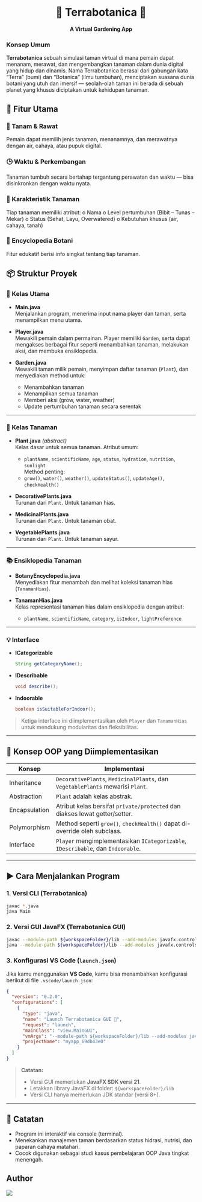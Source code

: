 <h1 align="center"> 🌱 Terrabotanica 🌱 </h1> <p align="center"> <b> A Virtual Gardening App </b> </p>

### Konsep Umum

**Terrabotanica** sebuah simulasi taman virtual di mana pemain dapat menanam, merawat, dan mengembangkan tanaman dalam dunia digital yang hidup dan dinamis. Nama Terrabotanica berasal dari gabungan kata “Terra”  (bumi) dan “Botanica” (ilmu tumbuhan), menciptakan suasana dunia botani yang utuh dan imersif — seolah-olah taman ini berada di sebuah planet yang khusus diciptakan untuk kehidupan tanaman.

## 🧩 Fitur Utama
### 🌿 Tanam & Rawat 
Pemain dapat memilih jenis tanaman, menanamnya, dan merawatnya dengan air, cahaya, atau pupuk digital. 
### 🕒 Waktu & Perkembangan
Tanaman tumbuh secara bertahap tergantung perawatan dan waktu — bisa disinkronkan dengan waktu nyata. 
### 🧪 Karakteristik Tanaman
Tiap tanaman memiliki atribut: 
o Nama 
o Level pertumbuhan (Bibit – Tunas – Mekar) 
o Status (Sehat, Layu, Overwatered) 
o Kebutuhan khusus (air, cahaya, tanah) 
### 📖 Encyclopedia Botani
Fitur edukatif berisi info singkat tentang tiap tanaman. 

## 📦 Struktur Proyek

### 🔹 Kelas Utama

- **Main.java**  
  Menjalankan program, menerima input nama player dan taman, serta menampilkan menu utama.

- **Player.java**  
  Mewakili pemain dalam permainan. Player memiliki `Garden`, serta dapat mengakses berbagai fitur seperti menambahkan tanaman, melakukan aksi, dan membuka ensiklopedia.

- **Garden.java**  
  Mewakili taman milik pemain, menyimpan daftar tanaman (`Plant`), dan menyediakan method untuk:
  - Menambahkan tanaman
  - Menampilkan semua tanaman
  - Memberi aksi (grow, water, weather)
  - Update pertumbuhan tanaman secara serentak

---

### 🌱 Kelas Tanaman

- **Plant.java** *(abstract)*  
  Kelas dasar untuk semua tanaman. Atribut umum:
  - `plantName`, `scientificName`, `age`, `status`, `hydration`, `nutrition`, `sunlight`  
  Method penting:
  - `grow()`, `water()`, `weather()`, `updateStatus()`, `updateAge()`, `checkHealth()`

- **DecorativePlants.java**  
  Turunan dari `Plant`. Untuk tanaman hias.

- **MedicinalPlants.java**  
  Turunan dari `Plant`. Untuk tanaman obat.

- **VegetablePlants.java**  
  Turunan dari `Plant`. Untuk tanaman sayur.

---

### 📚 Ensiklopedia Tanaman

- **BotanyEncyclopedia.java**  
  Menyediakan fitur menambah dan melihat koleksi tanaman hias (`TanamanHias`).

- **TanamanHias.java**  
  Kelas representasi tanaman hias dalam ensiklopedia dengan atribut:
  - `plantName`, `scientificName`, `category`, `isIndoor`, `lightPreference`

---

### 💡 Interface

- **ICategorizable**  
  ```java
  String getCategoryName();
  ```

- **IDescribable**  
  ```java
  void describe();
  ```

- **Indoorable**  
  ```java
  boolean isSuitableForIndoor();
  ```

> Ketiga interface ini diimplementasikan oleh `Player` dan `TanamanHias` untuk mendukung modularitas dan fleksibilitas.

---

## 🧠 Konsep OOP yang Diimplementasikan

| Konsep        | Implementasi                                                                 |
|---------------|------------------------------------------------------------------------------|
| Inheritance   | `DecorativePlants`, `MedicinalPlants`, dan `VegetablePlants` mewarisi `Plant`. |
| Abstraction   | `Plant` adalah kelas abstrak.                                                |
| Encapsulation | Atribut kelas bersifat `private/protected` dan diakses lewat getter/setter. |
| Polymorphism  | Method seperti `grow()`, `checkHealth()` dapat di-override oleh subclass.   |
| Interface     | `Player` mengimplementasikan `ICategorizable`, `IDescribable`, dan `Indoorable`. |

---

## ▶️ Cara Menjalankan Program

### 1. Versi CLI (Terrabotanica)

```bash
javac *.java
java Main
```

### 2. Versi GUI JavaFX (Terrabotanica GUI)

```bash
javac --module-path ${workspaceFolder}/lib --add-modules javafx.controls,javafx.fxml -d bin src/**/*.java
java --module-path ${workspaceFolder}/lib --add-modules javafx.controls,javafx.fxml -cp bin view.MainGUI
```

### 3. Konfigurasi VS Code (`launch.json`)

Jika kamu menggunakan **VS Code**, kamu bisa menambahkan konfigurasi berikut di file `.vscode/launch.json`:

```json
{
  "version": "0.2.0",
  "configurations": [
    {
      "type": "java",
      "name": "Launch Terrabotanica GUI 🌿",
      "request": "launch",
      "mainClass": "view.MainGUI",
      "vmArgs": "--module-path ${workspaceFolder}/lib --add-modules javafx.controls,javafx.fxml",
      "projectName": "myapp_69db43e0"
    }
  ]
}
```

> **Catatan:**
> - Versi GUI memerlukan **JavaFX SDK versi 21**.  
> - Letakkan library JavaFX di folder: `${workspaceFolder}/lib`
> - Versi CLI hanya memerlukan JDK standar (versi 8+).


---

## 📌 Catatan

- Program ini interaktif via console (terminal).
- Menekankan manajemen taman berdasarkan status hidrasi, nutrisi, dan paparan cahaya matahari.
- Cocok digunakan sebagai studi kasus pembelajaran OOP Java tingkat menengah.

## Author
<a href="https://github.com/Pdddo/project-UTS/graphs/contributors">
  <img src="https://contrib.rocks/image?repo=Pdddo/project-UTS" />
</a>
